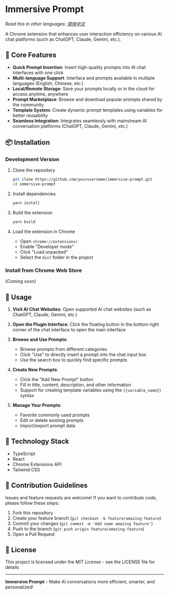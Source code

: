 # Immersive Prompt

*Read this in other languages: [简体中文](./docs/i18n/README.zh_CN.md)*

A Chrome extension that enhances user interaction efficiency on various AI chat platforms (such as ChatGPT, Claude, Gemini, etc.).

## 🌟 Core Features

- **Quick Prompt Insertion**: Insert high-quality prompts into AI chat interfaces with one click
- **Multi-language Support**: Interface and prompts available in multiple languages (English, Chinese, etc.)
- **Local/Remote Storage**: Save your prompts locally or in the cloud for access anytime, anywhere
- **Prompt Marketplace**: Browse and download popular prompts shared by the community
- **Template System**: Create dynamic prompt templates using variables for better reusability
- **Seamless Integration**: Integrates seamlessly with mainstream AI conversation platforms (ChatGPT, Claude, Gemini, etc.)

## 📦 Installation

### Development Version

1. Clone the repository
   ```bash
   git clone https://github.com/yourusername/immersive-prompt.git
   cd immersive-prompt
   ```

2. Install dependencies
   ```bash
   yarn install
   ```

3. Build the extension
   ```bash
   yarn build
   ```

4. Load the extension in Chrome
   - Open `chrome://extensions/`
   - Enable "Developer mode"
   - Click "Load unpacked"
   - Select the `dist` folder in the project

### Install from Chrome Web Store
*(Coming soon)*

## 🚀 Usage

1. **Visit AI Chat Websites**: Open supported AI chat websites (such as ChatGPT, Claude, Gemini, etc.)

2. **Open the Plugin Interface**: Click the floating button in the bottom right corner of the chat interface to open the main interface

3. **Browse and Use Prompts**:
   - Browse prompts from different categories
   - Click "Use" to directly insert a prompt into the chat input box
   - Use the search box to quickly find specific prompts

4. **Create New Prompts**:
   - Click the "Add New Prompt" button
   - Fill in title, content, description, and other information
   - Support for creating template variables using the `{{variable_name}}` syntax

5. **Manage Your Prompts**:
   - Favorite commonly used prompts
   - Edit or delete existing prompts
   - Import/export prompt data

## 🔧 Technology Stack

- TypeScript
- React
- Chrome Extensions API
- Tailwind CSS

## 🤝 Contribution Guidelines

Issues and feature requests are welcome! If you want to contribute code, please follow these steps:

1. Fork this repository
2. Create your feature branch (`git checkout -b feature/amazing-feature`)
3. Commit your changes (`git commit -m 'Add some amazing feature'`)
4. Push to the branch (`git push origin feature/amazing-feature`)
5. Open a Pull Request

## 📄 License

This project is licensed under the MIT License - see the LICENSE file for details

---

**Immersive Prompt** - Make AI conversations more efficient, smarter, and personalized!
